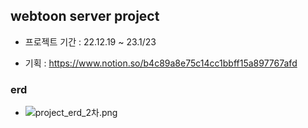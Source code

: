 ## webtoon server project

- 프로젝트 기간 : 22.12.19 ~ 23.1/23

- 기획 : https://www.notion.so/b4c89a8e75c14cc1bbff15a897767afd

### erd
- ![project_erd_2차.png](https://s3-us-west-2.amazonaws.com/secure.notion-static.com/b210bd89-0fcd-40b7-8526-5f5817320a9c/project_erd_2%EC%B0%A8.png)
